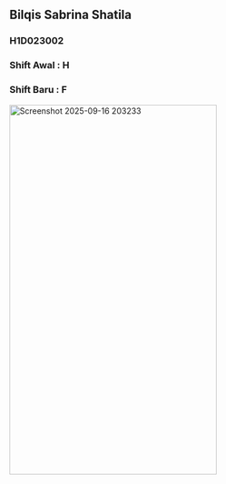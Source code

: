<h2> Bilqis Sabrina Shatila </h2>
<h3>H1D023002</h3>
<h3>Shift Awal : H </h3>
<h3>Shift Baru : F</h3>
<img width="365" height="650" alt="Screenshot 2025-09-16 203233" src="https://github.com/user-attachments/assets/25159b29-dd63-4720-83fd-3e4b99efac37" />
